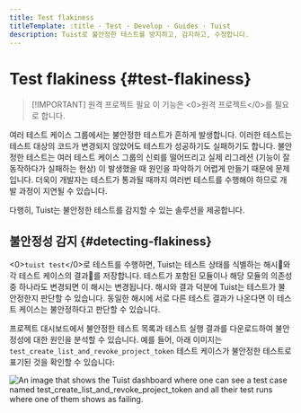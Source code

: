 ```yaml
---
title: Test flakiness
titleTemplate: :title · Test · Develop · Guides · Tuist
description: Tuist로 불안정한 테스트를 방지하고, 감지하고, 수정합니다.
---
```


# Test flakiness {#test-flakiness}

> [!IMPORTANT] 원격 프로젝트 필요
> 이 기능은 <0>원격 프로젝트</0>를 필요로 합니다.

여러 테스트 케이스 그룹에서는 불안정한 테스트가 흔하게 발생합니다. 이러한 테스트는 테스트 대상의 코드가 변경되지 않았어도 테스트가 성공하기도 실패하기도 합니다. 불안정한 테스트는 여러 테스트 케이스 그룹의 신뢰를 떨어뜨리고 실제 리그레션 (기능이 잘 동작하다가 실패하는 현상) 이 발생했을 때 원인을 파악하기 어렵게 만들기 때문에 문제입니다. 더욱이 개발자는 테스트가 통과될 때까지 여러번 테스트를 수행해야 하므로 개발 과정이 지연될 수 있습니다.

다행히, Tuist는 불안정한 테스트를 감지할 수 있는 솔루션을 제공합니다.

## 불안정성 감지 {#detecting-flakiness}

<0>`tuist test`</0>로 테스트를 수행하면, Tuist는 테스트 상태를 식별하는 해시와 각 테스트 케이스의 결과를 저장합니다. 테스트가 포함된 모듈이나 해당 모듈의 의존성 중 하나라도 변경되면 이 해시는 변경됩니다. 해시와 결과 덕분에 Tuist는 테스트가 불안정한지 판단할 수 있습니다. 동일한 해시에 서로 다른 테스트 결과가 나온다면 이 테스트 케이스는 불안정하다고 판단할 수 있습니다.

프로젝트 대시보드에서 불안정한 테스트 목록과 테스트 실행 결과를 다운로드하여 불안정성에 대한 원인을 분석할 수 있습니다. 예를 들어, 아래 이미지는 `test_create_list_and_revoke_project_token` 테스트 케이스가 불안정한 테스트로 표기된 것을 확인할 수 있습니다:

<img src="/images/guides/develop/test/flaky-test-case.png" alt="An image that shows the Tuist dashboard where one can see a test case named test_create_list_and_revoke_project_token and all their test runs where one of them shows as failing."/>
